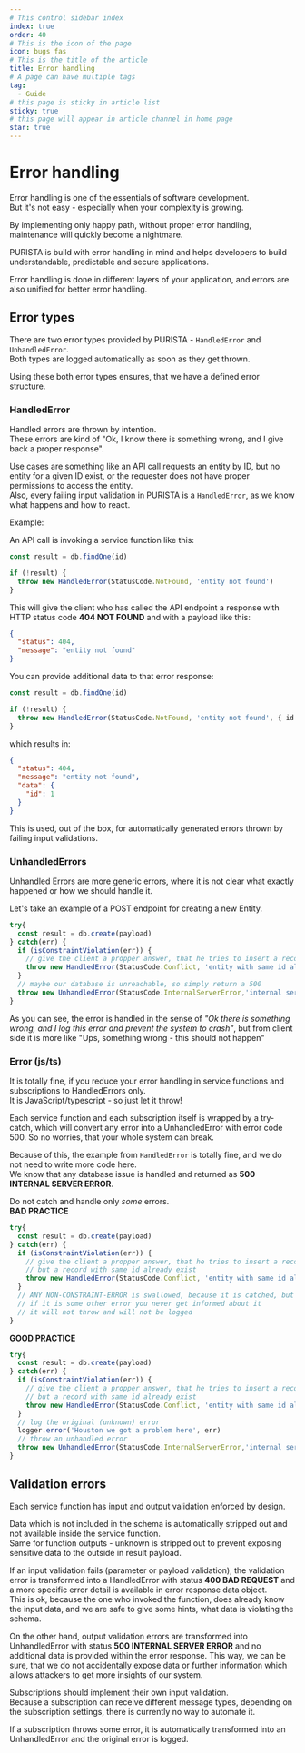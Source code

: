 ```yaml
---
# This control sidebar index
index: true
order: 40
# This is the icon of the page
icon: bugs fas
# This is the title of the article
title: Error handling
# A page can have multiple tags
tag:
  - Guide
# this page is sticky in article list
sticky: true
# this page will appear in article channel in home page
star: true
---
```


# Error handling

Error handling is one of the essentials of software development.  
But it's not easy - especially when your complexity is growing.

By implementing only happy path, without proper error handling, maintenance will quickly become a nightmare.

PURISTA is build with error handling in mind and helps developers to build understandable, predictable and secure applications.

Error handling is done in different layers of your application, and errors are also unified for better error handling.

## Error types

There are two error types provided by PURISTA - `HandledError` and `UnhandledError`.  
Both types are logged automatically as soon as they get thrown.

Using these both error types ensures, that we have a defined error structure.

### HandledError

Handled errors are thrown by intention.  
These errors are kind of "Ok, I know there is something wrong, and I give back a proper response".

Use cases are something like an API call requests an entity by ID, but no entity for a given ID exist, or the requester does not have proper permissions to access the entity.  
Also, every failing input validation in PURISTA is a `HandledError`, as we know what happens and how to react.

Example:

An API call is invoking a service function like this:

```typescript
const result = db.findOne(id)

if (!result) {
  throw new HandledError(StatusCode.NotFound, 'entity not found')
}

```

This will give the client who has called the API endpoint a response with HTTP status code **404 NOT FOUND** and with a payload like this:

```json
{
  "status": 404,
  "message": "entity not found"
}
```

You can provide additional data to that error response:

```typescript
const result = db.findOne(id)

if (!result) {
  throw new HandledError(StatusCode.NotFound, 'entity not found', { id })
}

```

which results in:

```json
{
  "status": 404,
  "message": "entity not found",
  "data": {
    "id": 1
  }
}
```

This is used, out of the box, for automatically generated errors thrown by failing input validations.

### UnhandledErrors

Unhandled Errors are more generic errors, where it is not clear what exactly happened or how we should handle it.

Let's take an example of a POST endpoint for creating a new Entity.

```typescript
try{
  const result = db.create(payload)
} catch(err) {
  if (isConstraintViolation(err)) {
    // give the client a propper answer, that he tries to insert a record, but a record with same id already exist
    throw new HandledError(StatusCode.Conflict, 'entity with same id already exist')
  }
  // maybe our database is unreachable, so simply return a 500
  throw new UnhandledError(StatusCode.InternalServerError,'internal server error')
}

```

As you can see, the error is handled in the sense of _"Ok there is something wrong, and I log this error and prevent the system to crash"_, but from client side it is more like "Ups, something wrong - this should not happen"

### Error (js/ts)

It is totally fine, if you reduce your error handling in service functions and subscriptions to HandledErrors only.  
It is JavaScript/typescript - so just let it throw!  

Each service function and each subscription itself is wrapped by a try-catch, which will convert any error into a UnhandledError with error code 500. So no worries, that your whole system can break.

Because of this, the example from `HandledError` is totally fine, and we do not need to write more code here.  
We know that any database issue is handled and returned as **500 INTERNAL SERVER ERROR**.

<Badge text="Avoid swallowing errors" type="danger"/>

Do not catch and handle only *some* errors.  
**BAD PRACTICE**

```typescript
try{
  const result = db.create(payload)
} catch(err) {
  if (isConstraintViolation(err)) {
    // give the client a propper answer, that he tries to insert a record,
    // but a record with same id already exist
    throw new HandledError(StatusCode.Conflict, 'entity with same id already exist')
  }
  // ANY NON-CONSTRAINT-ERROR is swallowed, because it is catched, but not handled
  // if it is some other error you never get informed about it
  // it will not throw and will not be logged
}
```

<Badge text="Log and throw" type="tip"/>

**GOOD PRACTICE**

```typescript
try{
  const result = db.create(payload)
} catch(err) {
  if (isConstraintViolation(err)) {
    // give the client a propper answer, that he tries to insert a record,
    // but a record with same id already exist
    throw new HandledError(StatusCode.Conflict, 'entity with same id already exist')
  }
  // log the original (unknown) error
  logger.error('Houston we got a problem here', err)
  // throw an unhandled error
  throw new UnhandledError(StatusCode.InternalServerError,'internal server error')
}
```

## Validation errors

Each service function has input and output validation enforced by design.

Data which is not included in the schema is automatically stripped out and not available inside the service function.  
Same for function outputs - unknown is stripped out to prevent exposing sensitive data to the outside in result payload.

If an input validation fails (parameter or payload validation), the validation error is transformed into a HandledError with status **400 BAD REQUEST** and a more specific error detail is available in error response data object.  
This is ok, because the one who invoked the function, does already know the input data, and we are safe to give some hints, what data is violating the schema.

On the other hand, output validation errors are transformed into UnhandledError with status **500 INTERNAL SERVER ERROR** and no additional data is provided within the error response.
This way, we can be sure, that we do not accidentally expose data or further information which allows attackers to get more insights of our system.

Subscriptions should implement their own input validation.  
Because a subscription can receive different message types, depending on the subscription settings, there is currently no way to automate it.

If a subscription throws some error, it is automatically transformed into an UnhandledError and the original error is logged.